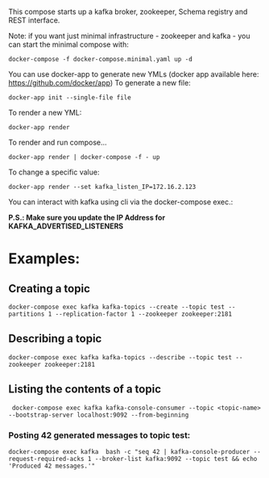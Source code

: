 This compose starts up a kafka broker, zookeeper, Schema registry and REST interface.

Note: if you want just minimal infrastructure - zookeeper and kafka - you can start the minimal compose with:
```cli
docker-compose -f docker-compose.minimal.yaml up -d
```

You can use docker-app to generate new YMLs (docker app available here: https://github.com/docker/app)
To generate a new file:
```cli
docker-app init --single-file file
```

To render a new YML:
```cli
docker-app render
```

To render and run compose...
```cli
docker-app render | docker-compose -f - up
```

To change a specific value:
```cli
docker-app render --set kafka_listen_IP=172.16.2.123
```


You can interact with kafka using cli via the docker-compose exec.:

__P.S.: Make sure you update the IP Address for KAFKA_ADVERTISED_LISTENERS__

# Examples:

## Creating a topic

```cli
docker-compose exec kafka kafka-topics --create --topic test --partitions 1 --replication-factor 1 --zookeeper zookeeper:2181
```

## Describing a topic

```cli
docker-compose exec kafka kafka-topics --describe --topic test --zookeeper zookeeper:2181
```
## Listing the contents of a topic
```cli
 docker-compose exec kafka kafka-console-consumer --topic <topic-name> --bootstrap-server localhost:9092 --from-beginning
 ```
 

### Posting 42 generated messages to topic test:
```cli
docker-compose exec kafka  bash -c "seq 42 | kafka-console-producer --request-required-acks 1 --broker-list kafka:9092 --topic test && echo 'Produced 42 messages.'"
```
